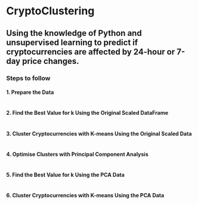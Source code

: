# CryptoClustering

## Using the knowledge of Python and unsupervised learning to predict if cryptocurrencies are affected by 24-hour or 7-day price changes.

### Steps to follow 
#### 1. Prepare the Data
![]()
#### 2. Find the Best Value for k Using the Original Scaled DataFrame
![]()
#### 3. Cluster Cryptocurrencies with K-means Using the Original Scaled Data
![]()
#### 4. Optimise Clusters with Principal Component Analysis
![]()
#### 5. Find the Best Value for k Using the PCA Data
![]()
#### 6. Cluster Cryptocurrencies with K-means Using the PCA Data
![]()
